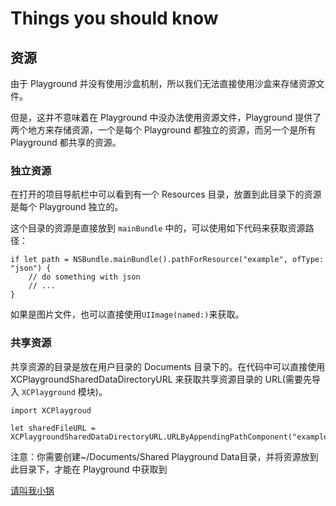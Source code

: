 # Things you should know 

## 资源

由于 Playground 并没有使用沙盒机制，所以我们无法直接使用沙盒来存储资源文件。

但是，这并不意味着在 Playground 中没办法使用资源文件，Playground 提供了两个地方来存储资源，一个是每个 Playground 都独立的资源，而另一个是所有 Playground 都共享的资源。

### 独立资源

在打开的项目导航栏中可以看到有一个 Resources 目录，放置到此目录下的资源是每个 Playground 独立的。

这个目录的资源是直接放到 ```mainBundle``` 中的，可以使用如下代码来获取资源路径：
```
if let path = NSBundle.mainBundle().pathForResource("example", ofType: "json") {
    // do something with json
    // ...
}
```
如果是图片文件，也可以直接使用```UIImage(named:)```来获取。

### 共享资源

共享资源的目录是放在用户目录的 Documents 目录下的。在代码中可以直接使用
XCPlaygroundSharedDataDirectoryURL
来获取共享资源目录的 URL(需要先导入 ```XCPlayground``` 模块)。
```
import XCPlaygroud

let sharedFileURL = XCPlaygroundSharedDataDirectoryURL.URLByAppendingPathComponent("example.json")
```
注意：你需要创建~/Documents/Shared Playground Data目录，并将资源放到此目录下，才能在 Playground 中获取到

[请叫我小锅](http://www.jianshu.com/p/8b37c3ef645c)
